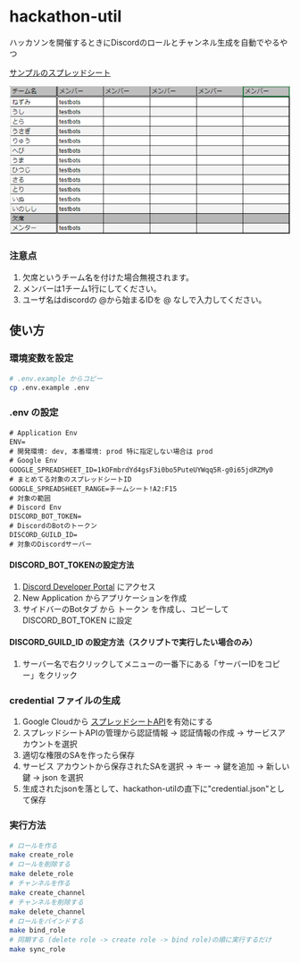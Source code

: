 # hackathon-util

ハッカソンを開催するときにDiscordのロールとチャンネル生成を自動でやるやつ

[サンプルのスプレッドシート](https://docs.google.com/spreadsheets/d/1kOFmbrdYd4gsF3i0bo5PuteUYWqq5R-g0i65jdRZMy0/edit?usp=sharing)

![](./image/img1.png)

### 注意点
1. 欠席というチーム名を付けた場合無視されます。
2. メンバーは1チーム1行にしてください。
3. ユーザ名はdiscordの @から始まるIDを @ なしで入力してください。


## 使い方

### 環境変数を設定
```bash
# .env.example からコピー
cp .env.example .env
```

### .env の設定
```env
# Application Env
ENV=                                                                   # 開発環境: dev, 本番環境: prod 特に指定しない場合は prod
# Google Env
GOOGLE_SPREADSHEET_ID=1kOFmbrdYd4gsF3i0bo5PuteUYWqq5R-g0i65jdRZMy0　   # まとめてる対象のスプレッドシートID
GOOGLE_SPREADSHEET_RANGE=チームシート!A2:F15　                          # 対象の範囲
# Discord Env
DISCORD_BOT_TOKEN=                                                     # DiscordのBotのトークン
DISCORD_GUILD_ID=                                                      # 対象のDiscordサーバー
```

#### DISCORD_BOT_TOKENの設定方法

1. [Discord Developer Portal](https://discord.com/developers/applications) にアクセス
2. New Application からアプリケーションを作成
3. サイドバーのBotタブ から トークン を作成し、コピーして DISCORD_BOT_TOKEN に設定

#### DISCORD_GUILD_ID の設定方法（スクリプトで実行したい場合のみ）

1. サーバー名で右クリックしてメニューの一番下にある「サーバーIDをコピー」をクリック

### credential ファイルの生成

1. Google Cloudから [スプレッドシートAPI](https://console.cloud.google.com/apis/library/sheets.googleapis.com?hl=ja)を有効にする 
2. スプレッドシートAPIの管理から認証情報 -> 認証情報の作成 -> サービスアカウントを選択
3. 適切な権限のSAを作ったら保存
4. サービス アカウントから保存されたSAを選択 -> キー -> 鍵を追加 -> 新しい鍵 -> json を選択
5. 生成されたjsonを落として、hackathon-utilの直下に"credential.json"として保存 

### 実行方法

```bash
# ロールを作る
make create_role
# ロールを削除する
make delete_role
# チャンネルを作る
make create_channel
# チャンネルを削除する
make delete_channel
# ロールをバインドする
make bind_role
# 同期する (delete role -> create role -> bind role)の順に実行するだけ
make sync_role
```
